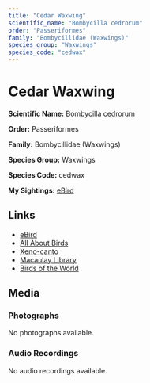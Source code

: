 ```yaml
---
title: "Cedar Waxwing"
scientific_name: "Bombycilla cedrorum"
order: "Passeriformes"
family: "Bombycillidae (Waxwings)"
species_group: "Waxwings"
species_code: "cedwax"
---
```


# Cedar Waxwing

**Scientific Name:** Bombycilla cedrorum

**Order:** Passeriformes

**Family:** Bombycillidae (Waxwings)

**Species Group:** Waxwings

**Species Code:** cedwax

**My Sightings:** [eBird](https://ebird.org/lifelist?r=world&time=life&spp=cedwax)

## Links
* [eBird](https://ebird.org/species/cedwax) 
* [All About Birds](https://www.allaboutbirds.org/guide/cedwax) 
* [Xeno-canto](https://www.xeno-canto.org/species/bombycilla-cedrorum) 
* [Macaulay Library](https://search.macaulaylibrary.org/catalog?taxonCode=cedwax&sort=rating_rank_desc)
* [Birds of the World](https://birdsoftheworld.org/bow/species/cedwax)

## Media
### Photographs
No photographs available.

### Audio Recordings
No audio recordings available.
